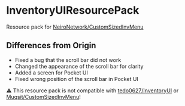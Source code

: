 # InventoryUIResourcePack

Resource pack for [NeiroNetwork/CustomSizedInvMenu](https://github.com/NeiroNetwork/CustomSizedInvMenu)

## Differences from Origin

- Fixed a bug that the scroll bar did not work
- Changed the appearance of the scroll bar for clarity
- Added a screen for Pocket UI
- Fixed wrong position of the scroll bar in Pocket UI

:warning: This resource pack is not compatible with [tedo0627/InventoryUI](https://github.com/tedo0627/InventoryUI) or [Muqsit/CustomSizedInvMenu](https://github.com/Muqsit/CustomSizedInvMenu)!
